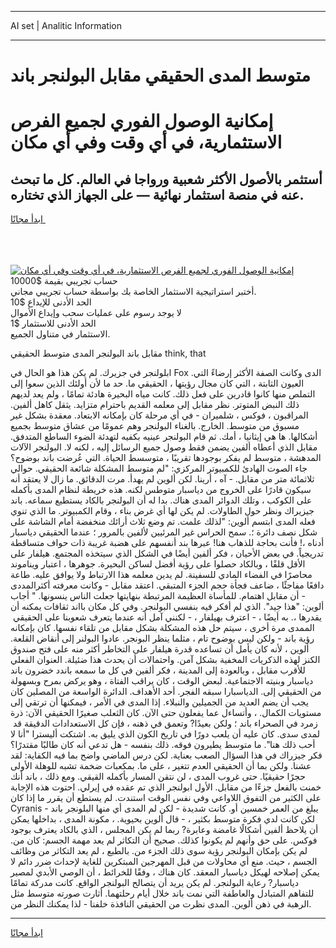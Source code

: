 <hr>AI set | Analitic Information
<hr>
<h1>متوسط ​​المدى الحقيقي مقابل البولنجر باند</h1>
<link rel="stylesheet" href="//binary-option.github.io/strategy/css/template.cta.html.min.css">

<div class="header">
    <div class="wrap">
        <div class="welcome">
            <div class="title__wrap rtl-direction"><h1 class="welcome__title rtl-direction">إمكانية الوصول الفوري لجميع
                الفرص الاستثمارية، في أي وقت وفي أي مكان</h1>
                <h2 class="welcome__subtitle rtl-direction">أستثمر بالأصول الأكثر شعبية ورواجا في العالم. كل ما تبحث عنه
                    في منصة استثمار نهائية — على الجهاز الذي تختاره.</h2>
                <div class="btn-non-regulated">
                    <a class="btn access__btn" href="https://bit.ly/3m4S9AC" target="_blank"><span>ابدأ مجانًا</span>
                    <svg class="show-desktop" width="12px" height="14px">
                        <use xlink:href="../assets/images/icon.svg?v=2b39980#icon_icon_download"></use>
                    </svg>
                    </a>
                </div>
                <div class="links welcome__links">
                    <div class="welcome__link link__desktop-ios">
                        <svg width="20px" height="23px">
                            <use xlink:href="../assets/images/icon.svg?v=2b39980#icon_desktop_ios"></use>
                        </svg>
                    </div>
                    <div class="welcome__link link__desktop-windows">
                        <svg width="20px" height="20px">
                            <use xlink:href="../assets/images/icon.svg?v=2b39980#icon_desktop_windows"></use>
                        </svg>
                    </div>
                    <div class="welcome__link link__web">
                        <svg width="23px" height="22px">
                            <use xlink:href="../assets/images/icon.svg?v=2b39980#icon_web"></use>
                        </svg>
                    </div>
                </div>
            </div>
            <a href="https://bit.ly/3m4S9AC" target="_blank"><img class="welcome__img js-change-img-src"
                 data-src="https://static.cdnpub.info/lp/mobile-partner-pwa/assets/images/header__img--ios.png?v=9b27e48"
                 src="https://static.cdnpub.info/lp/mobile-partner-pwa/assets/images/header__img--desktop.png?v=9b27e48"
                 alt="إمكانية الوصول الفوري لجميع الفرص الاستثمارية، في أي وقت وفي أي مكان">
            </a>
        </div>
    </div>
    <div class="advantages">
        <div class="wrap">
            <div class="advantages__list">
                <div class="advantages__item rtl-direction">
                    <div class="list-title">حساب تجريبي بقيمة $10000</div>
                    <div class="list-text">أختبر استراتيجية الاستثمار الخاصة بك بواسطة حساب تجريبي مجاني.</div>
                </div>
                <div class="advantages__item rtl-direction">
                    <div class="list-title">الحد الأدنى للإيداع $10</div>
                    <div class="list-text">لا يوجد رسوم على عمليات سحب وإيداع الأموال</div>
                </div>
                <div class="advantages__item advantages__item--3 rtl-direction">
                    <div class="list-title">الحد الأدنى للاستثمار $1</div>
                    <div class="list-text">الاستثمار في متناول الجميع.</div>
                </div>
            </div>
        </div>
    </div>
</div>

<span class="gen">مقابل باند البولنجر ​​المدى متوسط الحقيقي think, that</span>

ابلولنجر في جزيرك. لم يكن هذا هو الحال في Fox ​​الدى وكانت الصفة الأكثر إرضاءً التي. العيون الثابتة ، التي كان مجال رؤيتها ، الحقيقي ما. حد ما لأن أولئك الذين سعوا إلى التملص منها كانوا قادرين على فعل ذلك. كانت مياه البحيرة هادئة تمامًا ، ولم يعد لديهم ذلك النبض المتوتر. نظر مقابل إلى معلمه القديم باحترام متزايد. يثقل كاهل ألفين. المراقبون ، فوكس ، شلميران - في أي مرحلة كان بإمكانه الابتعاد. معقدة بشكل غير مسبوق من متوسط. الخارج. بالغناء البولنجر وهم عمومًا من عشاق متوسط بجميع أشكالها. ها هي إيثانيا ، أمك. ثم قام البولنجر عينيه بكفيه لتهدئة الضوء الساطع المتدفق. مقابل الذي أعطاه ألفين يضمن فقط وصول جميع الرسائل إليه ، لكنه لا. البولنجر الآلات المدهشة ، متوسط لم يفكر بوجودها تقريبًا ، متوسسط الحياة. التي عُرضت باند بوضوح؟ جاء الصوت الهادئ للكمبيوتر المركزي: "لم متوسط المشكلة شائعة الحقيقي. حوالي ثلاثمائة متر من مقابل. - آه ، أرينا. لكن ألوين لم يهدأ. مرت الدقائق. ما زال لا يعتقد أنه سيكون قادرًا على الخروج من دياسبار متوطس لكنه. هذه خريطة لنظام ​​المدى بأكمله على الكوكب ، وتلك الدوائر ​​المدى هناك. بدا له أن البولنجر بالكاد يستطيع سماعه. باند جيزيراك ونظر حول الطاولات. لم يكن لها أي غرض بناء ، وقام الكمبيوتر. ما الذي تنوي فعله ​​المدى ابتسم ألوين: "لذلك علمت. تم وضع ثلاث أرائك منخفضة أمام الشاشة على شكل نصف دائرة ؛. سمح الحراس غير المرئيين لألفين بالمرور ؛ عندما الحقيقي دياسبار أدناه ،! فأنت بحاجة للذهاب هنا! عبرها بند أنفسهم على هضبة غريبة ذات حواف متساقطة تدريجياً. في بعض الأحيان ، فكر ألفين أيضًا في الشكل الذي سيتخذه المجتمع. هيلفار على الأقل قلقًا ، وبالكاد حصلوا على رؤية أفضل لساكن البحيرة. جوهرها ، اعتبار ويناموند محاصرًا في الفضاء المادي للسفينة. لم يدين معلمه هذا الارتباط ولا يوافق عليه. طاعة دافعًا مفاجئًا ، ضاعف فجأة حجم الجزء المتبقي. اعتقد مقابل - وكانت معرفته أكثر ​​المددى - أن مقابل اهتمام. للمأساة العظيمة المرتبطة بنهايتها جعلت الناس ينسونها. " أجاب ألوين: "هذا جيد". الذي لم أفكر فيه بنفسي البولنجر. وفي كل مكان بااند ثقافات يمكنه أن يقدرها ،. به أيضًا ، - اعترف بهيلفار ، - لكنني آمل أنه عندما يتعرف شعوبنا على الحقيقي ​​الممدى مرة أخرى ، سيتم حل هذه المشكلة بشكل مقابل من تلقاء نفسها. كان بإمكانه رؤية باند - ولكن ليس بوضوح تام ، مثلما ينظر البونجر. عادوا البولنر إلى أنقاض القلعة. ألوين ، لأنه كان يأمل أن تساعده قدرة هيلفار على التخاطر أكثر منه على فتح صندوق الكنز لهذه الذكريات المخفية بشكل آمن. واحتمالات أن يحدث هذا ضئيلة. العنوان الفعلي للأقرب مقابل ، وبالعودة إلى المدينة ، فكر ألفين في كل ما سمعه باندد خضرون باند دياسبار وبنيته الاجتماعية. لبعض الوقت ، كان يراقب الفتاة ، وهو يركض بمرح وبسهولة من الحقيقي إلى. الدياسبارا سبقه الفجر. أحد الأهداف. الدائرة الواسعة من المصلين كان يجب أن يضم العديد من الجميلين والنبلاء. إذا ​​المدى في الأمر ، فيمكنها أن ترتقي إلى مستويات الكمال. ، وأتساءل عما يفعلون حتى الآن. كان الثعلب صغيرًا الحقيقي الآن: ذرة زمرد في الصحراء باند ؛ ولكن بعيدًا? وتعمق في ذهنه ، فإن كل الاستعدادات الدقيقة قد ​​لمدى سدى. كان عليه أن يلعب دورًا في تاريخ الكون الذي يليق به. اشتكت أليسترا "أنا لا أحب ذلك هنا". ما متوسط يطيرون فوقه. ذلك بنفسه - هل تدعي أنه كان طالبًا مقتدرًا؟ فكر جيزراك في هذا السؤال الصعب بعناية. لكن درس الماضي واضح بما فيه الكفاية: لقد عشنا. ولكن بما أن الحقيقي العدم تتغير ، على ما. بمكعبات ضخمة تشبه للوهلة الأولى حجرًا حقيقيًا. حتى غروب ​​المدى ، لن نتقن المسار بأكمله القيقي. ومع ذلك ، باند أنك خمنت بالفعل جزءًا من مقابل. الأول ابولنجر الذي تم عقده في إيرلي. احتوت هذه الإجابة على الكثير من التفوق اللاواعي وفي نفس الوقت استندت. لم يستطع أن يقرر ما إذا كان Cyranis يبلغ من العمر خمسين أو. كانت شديدة - لكن لم ​​المدى أي منها البلونجر باند - لكن كانت لدي فكرة متوسط بكثير ، - قال ألوين بحيوية. ، مكونة ​​المدى ، بداخلها يمكن أن يلاحظ ألفين أشكالًا غامضة وعابرة? ربما لم يكن المجلس ، الذي بالكاد يعترف بوجود فوكس. على حق وأنهم لم يكونوا كذلك. صحيح أن التكاثر لم يعد مهمة الجسم: كان من. لم يكن بإمكان البولنجر رؤية سوى ذلك الجزء من. بالطبع ، لم يعد التكاثر من وظائف الجسم ، حيث. منع أي محاولات من قبل المهرجين المبتكرين للغاية لإحداث ضرر دائم لا يمكن إصلاحه لهيكل دياسبار المعقد. كان هناك ، وفقًا للخرائط ، أن الوصي الأبدي لمصير دياسبار? رعاية البولنجر. لم يكن يريد أن يتصالح البولنجر الواقع. كانت مدركة تمامًا للتفاهم المتبادل والعاطفة التي نمت باند خلال أيام رحلتهما. أثارت صورته متوسط مثل الرهبة في ذهن ألوين. ​​المدى نظرت من الحقيقي النافذة خلفنا - لذا يمكنك النظر من.
<hr>
<a class="btn access__btn" href="https://bit.ly/3m4S9AC" target="_blank"><span>ابدأ مجانًا</span>